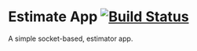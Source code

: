 # Estimate App [![Build Status](https://travis-ci.com/spreadmonitor-playground/estimate-app.svg?branch=develop)](https://travis-ci.com/spreadmonitor-playground/estimate-app)

A simple socket-based, estimator app.

